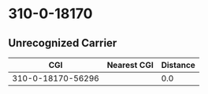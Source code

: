 # 310-0-18170
## Unrecognized Carrier


| CGI | Nearest CGI | Distance |
|-----|-------------|----------|
| 310-0-18170-56296 |  | 0.0 |
